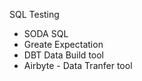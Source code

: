 

SQL Testing 
- SODA SQL 
- Greate Expectation 
- DBT Data Build tool 
- Airbyte - Data Tranfer tool 

